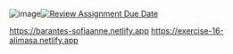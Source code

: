 ![image](https://github.com/PUP-BSIT/ex16-tech_nx/assets/155884366/8ad3b2a7-3374-440a-b589-b0fe27e837cc)[![Review Assignment Due Date](https://classroom.github.com/assets/deadline-readme-button-24ddc0f5d75046c5622901739e7c5dd533143b0c8e959d652212380cedb1ea36.svg)](https://classroom.github.com/a/ZhiKZoHj)

https://barantes-sofiaanne.netlify.app
https://exercise-16-alimasa.netlify.app
